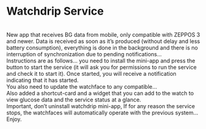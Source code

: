 <h1>Watchdrip Service</h1>
<br>
New app that receives BG data from mobile, only compatible with ZEPPOS 3 and newer. Data is received as soon as it’s produced (without delay and less battery consumption), everything is done in the background and there is no interruption of synchronization due to pending notifications…
<br>
Instructions are as follows… you need to install the mini-app and press the button to start the service (it will ask you for permissions to run the service and check it to start it). Once started, you will receive a notification indicating that it has started.
<br>
You also need to update the watchface to any compatible…
<br>
Also added a shortcut-card and a widget that you can add to the watch to view glucose data and the service status at a glance.
<br>
Important, don’t uninstall watchdrip mini-app, If for any reason the service stops, the watchfaces will automatically operate with the previous system…
<br>
Enjoy.
